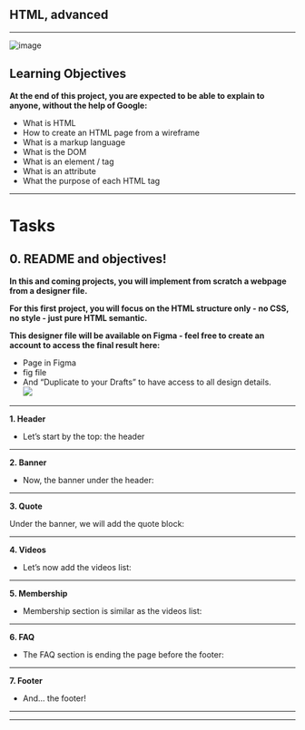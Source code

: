 ## HTML, advanced  
  
_________________________________________________________________  
![image](https://programacion.net/files/article/article_02174_.jpg)  

## Learning Objectives
**At the end of this project, you are expected to be able to explain to anyone, without the help of Google:**  
  
- What is HTML  
- How to create an HTML page from a wireframe  
- What is a markup language  
- What is the DOM  
- What is an element / tag  
- What is an attribute  
- What the purpose of each HTML tag  
_______________________________________________________________________  
  
# Tasks
    
## 0. README and objectives!

**In this and coming projects, you will implement from scratch a webpage from a designer file.**  
  
**For this first project, you will focus on the HTML structure only - no CSS, no style - just pure HTML semantic.**  
  
**This designer file will be available on Figma - feel free to create an account to access the final result here:**  

- Page in Figma  
- fig file  
- And “Duplicate to your Drafts” to have access to all design details.  
![](https://s3.eu-west-3.amazonaws.com/hbtn.intranet/uploads/medias/2020/3/559ad8d43fb61e310e2b.png?X-Amz-Algorithm=AWS4-HMAC-SHA256&X-Amz-Credential=AKIA4MYA5JM5DUTZGMZG%2F20230405%2Feu-west-3%2Fs3%2Faws4_request&X-Amz-Date=20230405T030218Z&X-Amz-Expires=86400&X-Amz-SignedHeaders=host&X-Amz-Signature=26438dc9f311011ade3a3d3e21e9e60f98a6ec3aae919569cabaf4a1e06ab639)  
____________________________________________________________________  
  
**1. Header**
  
- Let’s start by the top: the header  
_____________________________________________________________________  
**2. Banner**
  
- Now, the banner under the header:  
_____________________________________________________________________  
**3. Quote**
  
Under the banner, we will add the quote block:  
_____________________________________________________________________  
**4. Videos**
  
- Let’s now add the videos list:  
_____________________________________________________________________  
**5. Membership**  
- Membership section is similar as the videos list:  
_____________________________________________________________________  
**6. FAQ**  
  
- The FAQ section is ending the page before the footer:  
_____________________________________________________________________  
**7. Footer**  
  
- And… the footer!  
_____________________________________________________________________  

_____________________________________________________________________  